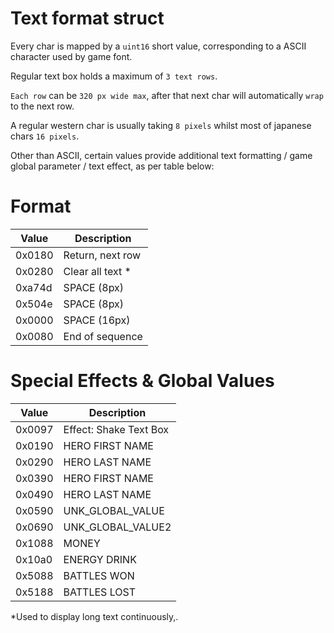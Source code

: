 #  Text format struct

Every char is mapped by a `uint16` short value, corresponding to a ASCII character used by game font.

Regular text box holds a maximum of `3 text rows`.

`Each row` can be `320 px wide max`, after that next char will automatically `wrap` to the next row.

A regular western char is usually taking `8 pixels` whilst most of japanese chars `16 pixels`.

Other than ASCII, certain values provide additional text formatting / game global parameter / text effect, as per table below:

# Format

|Value|Description|
|-------|------------|
|0x0180|  Return, next row|
|0x0280|  Clear all text *|
|0xa74d|	SPACE (8px)|
|0x504e|	SPACE (8px)|
|0x0000|  SPACE (16px)|
|0x0080|  End of sequence|

# Special Effects & Global Values

|Value|Description|
|-------|------------|
|0x0097|  Effect: Shake Text Box|
|0x0190|  HERO FIRST NAME|
|0x0290|  HERO LAST NAME|
|0x0390|  HERO FIRST NAME|
|0x0490|  HERO LAST NAME|
|0x0590|  UNK_GLOBAL_VALUE|
|0x0690|  UNK_GLOBAL_VALUE2|
|0x1088|  MONEY|
|0x10a0|  ENERGY DRINK|
|0x5088|  BATTLES WON|
|0x5188|  BATTLES LOST|


*Used to display long text continuously,.







